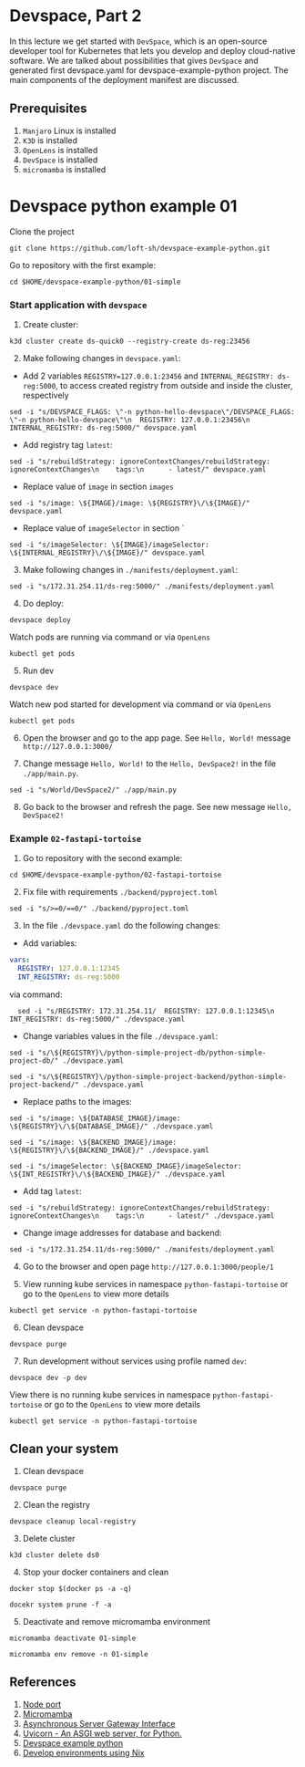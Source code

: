 # Devspace, Part 2

In this lecture we get started with `DevSpace`, which is an open-source developer tool for Kubernetes that lets you develop and deploy cloud-native software. We are talked about possibilities that gives `DevSpace` and generated first devspace.yaml for devspace-example-python project. The main components of the deployment manifest are discussed.

## Prerequisites

1. `Manjaro` Linux is installed
2. `K3D` is installed
3. `OpenLens` is installed
4. `DevSpace` is installed
5. `micromamba` is installed

# Devspace python example 01
Clone the project    
```shell
git clone https://github.com/loft-sh/devspace-example-python.git
```
Go to repository with the first example:      
```shell
cd $HOME/devspace-example-python/01-simple
```

### Start application with `devspace`
1. Create cluster:
```shell
k3d cluster create ds-quick0 --registry-create ds-reg:23456
```    
2. Make following changes in `devspace.yaml`:
- Add 2 variables `REGISTRY=127.0.0.1:23456` and `INTERNAL_REGISTRY: ds-reg:5000`, to access created registry from outside and inside the cluster, respectively
```shell
sed -i "s/DEVSPACE_FLAGS: \"-n python-hello-devspace\"/DEVSPACE_FLAGS: \"-n python-hello-devspace\"\n  REGISTRY: 127.0.0.1:23456\n  INTERNAL_REGISTRY: ds-reg:5000/" devspace.yaml
```   
- Add registry tag `latest`:
```shell
sed -i "s/rebuildStrategy: ignoreContextChanges/rebuildStrategy: ignoreContextChanges\n    tags:\n      - latest/" devspace.yaml 
```   
- Replace value of `image` in section `images`
```shell
sed -i "s/image: \${IMAGE}/image: \${REGISTRY}\/\${IMAGE}/" devspace.yaml
```
- Replace value of `imageSelector` in section `
```shell
sed -i "s/imageSelector: \${IMAGE}/imageSelector: \${INTERNAL_REGISTRY}\/\${IMAGE}/" devspace.yaml
``` 
3. Make following changes in `./manifests/deployment.yaml`:
```shell
sed -i "s/172.31.254.11/ds-reg:5000/" ./manifests/deployment.yaml
```
4. Do deploy:
```shell
devspace deploy
```
Watch pods are running via command or via `OpenLens`
```shell
kubectl get pods
```     
5. Run dev    
```shell
devspace dev
```    
Watch new pod started for development via command or via `OpenLens`     
```shell
kubectl get pods
```     
6. Open the browser and go to the app page. See `Hello, World!` message     
`http://127.0.0.1:3000/`    

7. Change message `Hello, World!` to the `Hello, DevSpace2!` in the file `./app/main.py`.    
```shell
sed -i "s/World/DevSpace2/" ./app/main.py  
```
8. Go back to the browser and refresh the page. See new message `Hello, DevSpace2!`     

###  Example `02-fastapi-tortoise`
1. Go to repository with the second example:
```shell
cd $HOME/devspace-example-python/02-fastapi-tortoise
```
2. Fix file with requirements `./backend/pyproject.toml`
```shell
sed -i "s/>=0/==0/" ./backend/pyproject.toml
```
3. In the file `./devspace.yaml` do the following changes:
- Add variables:   
```yaml
vars:
  REGISTRY: 127.0.0.1:12345
  INT_REGISTRY: ds-reg:5000
```
  via command:   
```shell
  sed -i "s/REGISTRY: 172.31.254.11/  REGISTRY: 127.0.0.1:12345\n  INT_REGISTRY: ds-reg:5000/" ./devspace.yaml
```
- Change variables values in the file `./devspace.yaml`:    
```shell
sed -i "s/\${REGISTRY}\/python-simple-project-db/python-simple-project-db/" ./devspace.yaml
```
```shell
sed -i "s/\${REGISTRY}\/python-simple-project-backend/python-simple-project-backend/" ./devspace.yaml
``` 
- Replace paths to the images:    
```shell
sed -i "s/image: \${DATABASE_IMAGE}/image: \${REGISTRY}\/\${DATABASE_IMAGE}/" ./devspace.yaml
```
```shell
sed -i "s/image: \${BACKEND_IMAGE}/image: \${REGISTRY}\/\${BACKEND_IMAGE}/" ./devspace.yaml
```
```shell
sed -i "s/imageSelector: \${BACKEND_IMAGE}/imageSelector: \${INT_REGISTRY}\/\${BACKEND_IMAGE}/" ./devspace.yaml
```
- Add tag `latest`:   
```shell
sed -i "s/rebuildStrategy: ignoreContextChanges/rebuildStrategy: ignoreContextChanges\n    tags:\n      - latest/" ./devspace.yaml
```
- Change image addresses for database and backend:     
```shell
sed -i "s/172.31.254.11/ds-reg:5000/" ./manifests/deployment.yaml
```
4. Go to the browser and open page `http://127.0.0.1:3000/people/1`

5. View running kube services in namespace `python-fastapi-tortoise` or go to the `OpenLens` to view more details
```shell
kubectl get service -n python-fastapi-tortoise
```
6. Clean devspace
```shell
devspace purge
```
7. Run development without services using profile named `dev`:
```shell
devspace dev -p dev
```
View there is no running kube services in namespace `python-fastapi-tortoise` or go to the `OpenLens` to view more details
```shell
kubectl get service -n python-fastapi-tortoise
```

## Clean your system   

1. Clean devspace
```shell
devspace purge
```
2. Clean the registry
```shell
devspace cleanup local-registry
```
3. Delete cluster
```shell
k3d cluster delete ds0
```
4. Stop your docker containers and clean
 ```shell
docker stop $(docker ps -a -q)
```
```shell
docekr system prune -f -a
```
5. Deactivate and remove micromamba environment
```shell
micromamba deactivate 01-simple
```
```shell
micromamba env remove -n 01-simple
```

## References
1. [Node port](https://kubernetes.io/docs/concepts/services-networking/service/#type-nodeport)
2. [Micromamba](https://mamba.readthedocs.io/en/latest/user_guide/micromamba.html)
3. [Asynchronous Server Gateway Interface](https://asgi.readthedocs.io/en/latest/)
4. [Uvicorn - An ASGI web server, for Python.](https://www.uvicorn.org/)
5. [Devspace example python](https://github.com/loft-sh/devspace-example-python.git)
6. [Develop environments using Nix](https://devenv.sh/)